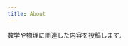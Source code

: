 ```yaml
---
title: About
---
```

<!--
> **Note**: Add Markdown syntax content to file `tabs/about.md` and it will show up on this page.
-->
数学や物理に関連した内容を投稿します.